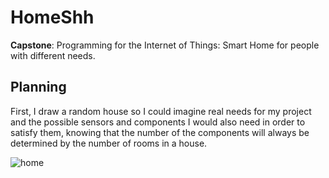 # HomeShh

**Capstone**: Programming for the Internet of Things: Smart Home for people with different needs.

## Planning

First, I draw a random house so I could imagine real needs for my project and the possible sensors and components I would also need in order to satisfy them, knowing that the number of the components will always be determined by the number of rooms in a house.

![home](https://cloud.githubusercontent.com/assets/22894897/25628609/38a11de0-2f3d-11e7-939e-ce560fed895a.jpeg)

